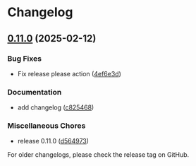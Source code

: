 # Changelog

## [0.11.0](https://github.com/com-pas/compas-cim-mapping/compare/0.10.4...v0.11.0) (2025-02-12)


### Bug Fixes

* Fix release please action ([4ef6e3d](https://github.com/com-pas/compas-cim-mapping/commit/4ef6e3dbb7bdb8bf6fc999a35579473ea958e619))


### Documentation

* add changelog ([c825468](https://github.com/com-pas/compas-cim-mapping/commit/c825468a5711359bf66781c4b094ed3767a75b6f))


### Miscellaneous Chores

* release 0.11.0 ([d564973](https://github.com/com-pas/compas-cim-mapping/commit/d56497336b1297ad52ede6d30a28ffab2f9a023b))

<!--
SPDX-FileCopyrightText: 2023 Alliander N.V.

SPDX-License-Identifier: Apache-2.0
-->
For older changelogs, please check the release tag on GitHub.
